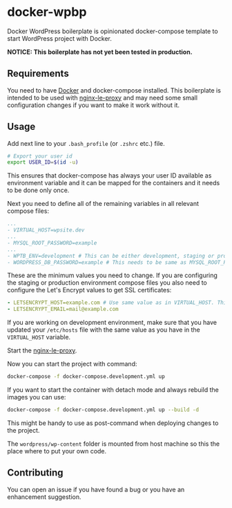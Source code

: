 # docker-wpbp

Docker WordPress boilerplate is opinionated docker-compose template to start WordPress project with Docker.

**NOTICE: This boilerplate has not yet been tested in production.**

## Requirements

You need to have [Docker](https://www.docker.com/) and docker-compose installed. This boilerplate is intended to be used with [nginx-le-proxy](https://github.com/bond-agency/nginx-le-proxy) and may need some small configuration changes if you want to make it work without it.

## Usage

Add next line to your `.bash_profile` (or `.zshrc` etc.) file.
```bash
# Export your user id
export USER_ID=$(id -u)
```
This ensures that docker-compose has always your user ID available as environment variable and it can be mapped for the containers and it needs to be done only once.

Next you need to define all of the remaining variables in all relevant compose files:
```yml
...
- VIRTUAL_HOST=wpsite.dev
...
- MYSQL_ROOT_PASSWORD=example
...
- WPTB_ENV=development # This can be either development, staging or production
- WORDPRESS_DB_PASSWORD=example # This needs to be same as MYSQL_ROOT_PASSWORD
```
These are the minimum values you need to change. If you are configuring the staging or production environment compose files you also need to configure the Let's Encrypt values to get SSL certificates:
```yml
- LETSENCRYPT_HOST=example.com # Use same value as in VIRTUAL_HOST. This can also be a list like example.com,www.example.com
- LETSENCRYPT_EMAIL=mail@example.com
```

If you are working on development environment, make sure that you have updated your `/etc/hosts` file with the same value as you have in the `VIRTUAL_HOST` variable.

Start the [nginx-le-proxy](https://github.com/bond-agency/nginx-le-proxy).

Now you can start the project with command:
```bash
docker-compose -f docker-compose.development.yml up
```

If you want to start the container with detach mode and always rebuild the images you can use:
```bash
docker-compose -f docker-compose.development.yml up --build -d
```
This might be handy to use as post-command when deploying changes to the project.

The `wordpress/wp-content` folder is mounted from host machine so this the place where to put your own code.

## Contributing

You can open an issue if you have found a bug or you have an enhancement suggestion.